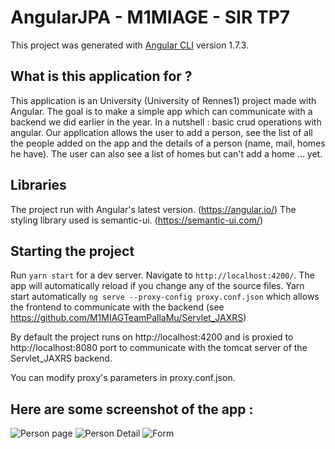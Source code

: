 # AngularJPA - M1MIAGE - SIR TP7

This project was generated with [Angular CLI](https://github.com/angular/angular-cli) version 1.7.3.

## What is this application for ?

This application is an University (University of Rennes1) project made with Angular. The goal is to make a simple app which can communicate with a backend we did earlier in the year.
In a nutshell : basic crud operations with angular. 
Our application allows the user to add a person, see the list of all the people added on the app and the details of a person (name, mail, homes he have).
The user can also see a list of homes but can't add a home ... yet.

## Libraries

The project run with Angular's latest version. (https://angular.io/)
The styling library used is semantic-ui. (https://semantic-ui.com/)

## Starting the project

Run `yarn start` for a dev server. Navigate to `http://localhost:4200/`. The app will automatically reload if you change any of the source files.
Yarn start automatically `ng serve --proxy-config proxy.conf.json` which allows the frontend to communicate with the backend (see https://github.com/M1MIAGTeamPallaMu/Servlet_JAXRS)

By default the project runs on http://localhost:4200 and is proxied to http://localhost:8080 port to communicate with the tomcat server of the Servlet_JAXRS backend.

You can modify proxy's parameters in proxy.conf.json.


## Here are some screenshot of the app : 

![Person page](https://image.ibb.co/fMN8nH/Capture.png)
![Person Detail](https://image.ibb.co/g7ucgc/Capture2.png)
![Form](https://image.ibb.co/n3S8nH/Capturea.png)

